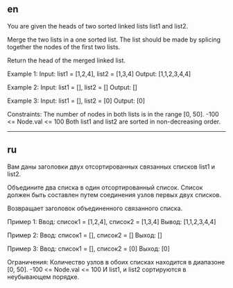 ## en

You are given the heads of two sorted linked lists list1 and list2.

Merge the two lists in a one sorted list. 
The list should be made by splicing together the nodes of the first two lists.

Return the head of the merged linked list.

Example 1:
Input: list1 = [1,2,4], list2 = [1,3,4]
Output: [1,1,2,3,4,4]

Example 2:
Input: list1 = [], list2 = []
Output: []

Example 3:
Input: list1 = [], list2 = [0]
Output: [0]

Constraints:
The number of nodes in both lists is in the range [0, 50].
-100 <= Node.val <= 100
Both list1 and list2 are sorted in non-decreasing order.

---

## ru

Вам даны заголовки двух отсортированных связанных списков list1 и list2.

Объедините два списка в один отсортированный список.
Список должен быть составлен путем соединения узлов первых двух списков.

Возвращает заголовок объединенного связанного списка.

Пример 1:
Ввод: список1 = [1,2,4], список2 = [1,3,4]
Вывод: [1,1,2,3,4,4]

Пример 2:
Ввод: список1 = [], список2 = []
Выход: []

Пример 3:
Ввод: список1 = [], список2 = [0]
Выход: [0]

Ограничения:
Количество узлов в обоих списках находится в диапазоне [0, 50].
-100 <= Node.val <= 100
И list1, и list2 сортируются в неубывающем порядке.